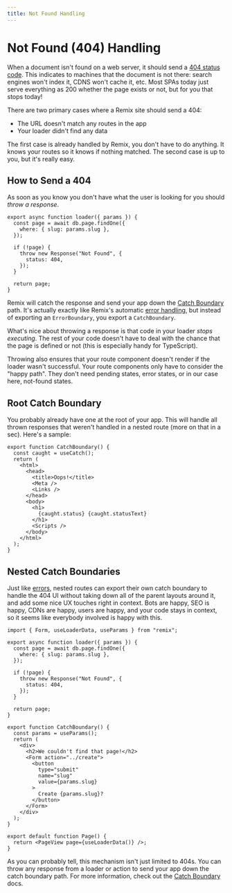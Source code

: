 ```yaml
---
title: Not Found Handling
---
```


# Not Found (404) Handling

When a document isn't found on a web server, it should send a [404 status code](https://developer.mozilla.org/en-US/docs/Web/HTTP/Status/404). This indicates to machines that the document is not there: search engines won't index it, CDNS won't cache it, etc. Most SPAs today just serve everything as 200 whether the page exists or not, but for you that stops today!

There are two primary cases where a Remix site should send a 404:

- The URL doesn't match any routes in the app
- Your loader didn't find any data

The first case is already handled by Remix, you don't have to do anything. It knows your routes so it knows if nothing matched. The second case is up to you, but it's really easy.

## How to Send a 404

As soon as you know you don't have what the user is looking for you should _throw a response_.

```tsx filename=routes/page/$slug.js
export async function loader({ params }) {
  const page = await db.page.findOne({
    where: { slug: params.slug },
  });

  if (!page) {
    throw new Response("Not Found", {
      status: 404,
    });
  }

  return page;
}
```

Remix will catch the response and send your app down the [Catch Boundary][catch-boundary] path. It's actually exactly like Remix's automatic [error handling][errors], but instead of exporting an `ErrorBoundary`, you export a `CatchBoundary`.

What's nice about throwing a response is that code in your loader _stops executing_. The rest of your code doesn't have to deal with the chance that the page is defined or not (this is especially handy for TypeScript).

Throwing also ensures that your route component doesn't render if the loader wasn't successful. Your route components only have to consider the "happy path". They don't need pending states, error states, or in our case here, not-found states.

## Root Catch Boundary

You probably already have one at the root of your app. This will handle all thrown responses that weren't handled in a nested route (more on that in a sec). Here's a sample:

```tsx
export function CatchBoundary() {
  const caught = useCatch();
  return (
    <html>
      <head>
        <title>Oops!</title>
        <Meta />
        <Links />
      </head>
      <body>
        <h1>
          {caught.status} {caught.statusText}
        </h1>
        <Scripts />
      </body>
    </html>
  );
}
```

## Nested Catch Boundaries

Just like [errors], nested routes can export their own catch boundary to handle the 404 UI without taking down all of the parent layouts around it, and add some nice UX touches right in context. Bots are happy, SEO is happy, CDNs are happy, users are happy, and your code stays in context, so it seems like everybody involved is happy with this.

```tsx filename=app/routes/pages/$pageId.tsx
import { Form, useLoaderData, useParams } from "remix";

export async function loader({ params }) {
  const page = await db.page.findOne({
    where: { slug: params.slug },
  });

  if (!page) {
    throw new Response("Not Found", {
      status: 404,
    });
  }

  return page;
}

export function CatchBoundary() {
  const params = useParams();
  return (
    <div>
      <h2>We couldn't find that page!</h2>
      <Form action="../create">
        <button
          type="submit"
          name="slug"
          value={params.slug}
        >
          Create {params.slug}?
        </button>
      </Form>
    </div>
  );
}

export default function Page() {
  return <PageView page={useLoaderData()} />;
}
```

As you can probably tell, this mechanism isn't just limited to 404s. You can throw any response from a loader or action to send your app down the catch boundary path. For more information, check out the [Catch Boundary][catch-boundary] docs.

[catch-boundary]: ../api/conventions#catchboundary
[errors]: errors
